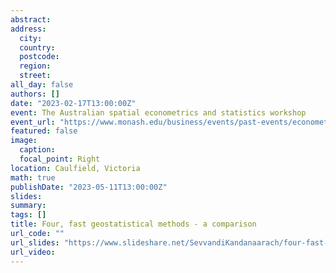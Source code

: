 ```yaml
---
abstract: 
address:
  city: 
  country: 
  postcode: 
  region: 
  street: 
all_day: false
authors: []
date: "2023-02-17T13:00:00Z" 
event: The Australian spatial econometrics and statistics workshop
event_url: "https://www.monash.edu/business/events/past-events/econometrics-and-business-statistics/Australian-Spatial-Econometrics-and-Statistics-Workshop" 
featured: false
image:
  caption: 
  focal_point: Right
location: Caulfield, Victoria
math: true
publishDate: "2023-05-11T13:00:00Z"
slides: 
summary: 
tags: []
title: Four, fast geostatistical methods - a comparison
url_code: ""
url_slides: "https://www.slideshare.net/SevvandiKandanaarach/four-fast-geostatistical-methods-a-comparison"
url_video: 
---
```

